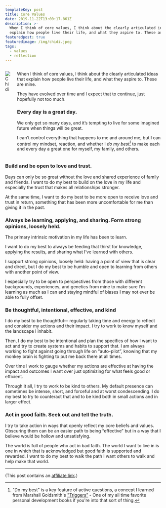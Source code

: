 ```yaml
---
templateKey: post
title: Core Values
date: 2019-11-22T13:00:17.861Z
description: >-
  When I think of core values, I think about the clearly articulated ideas that
  explain how people live their life, and what they aspire to. These are mine.
featuredpost: true
featuredimage: /img/chidi.jpeg
tags:
  - values
  - reflection
---
```

<div class="columns">
<div class="column is-3">

![Chidi](/img/chidi.jpeg)

</div>
<div class="column is-9">

When I think of core values, I think about the clearly articulated ideas that explain how people live their life, and what they aspire to. These are mine. 

They have [evolved](https://github.com/craigsturgis/philosophy/commits/master/life/core-values.md) over time and I expect that to continue, just hopefully not too much.

### Every day is a great day.

We only get so many days, and it’s tempting to live for some imagined future when things will be great. 

I can’t control everything that happens to me and around me, but I can control my mindset, reaction, and whether I _do my best_[^1] to make each and every day a great one for myself, my family, and others. 

</div>
</div>

### Build and be open to love and trust.

Days can only be so great without the love and shared experience of family and friends. I want to do my best to build on the love in my life and especially the trust that makes all relationships stronger.

At the same time, I want to do my best to be more open to receive love and trust in return, something that has been more uncomfortable for me than giving it in the past.

### Always be learning,  applying, and sharing. Form strong opinions, loosely held.

The primary intrinsic motivation in my life has been to learn.

I want to do my best to always be feeding that thirst for knowledge, applying the results, and sharing what I’ve learned with others. 

I support strong opinions, loosely held: having a point of view that is clear and direct, but I do my best to be humble and open to learning from others with another point of view. 

I especially try to be open to perspectives from those with different backgrounds, experiences, and genetics from mine to make sure I’m learning as much as I can and staying mindful of biases I may not ever be able to fully offset.

### Be thoughtful, intentional, effective, and kind

I do my best to be thoughtful— regularly taking time and energy to reflect and consider my actions and their impact. I try to work to know myself and the landscape I inhabit.

Then, I do my best to be intentional and plan the specifics of how I want to act and try to create systems and habits to support that. I am always working to fight against going through life on “auto-pilot”, knowing that my monkey brain is fighting to put me back there at all times.

Over time I work to gauge whether my actions are effective at having the impact and outcomes I want over just optimizing for what feels good or efficient.

Through it all, I try to work to be kind to others. My default presence can sometimes be intense, short, and forceful and at worst condescending. I do my best to try to counteract that and to be kind both in small actions and in larger effect.

### Act in good faith. Seek out and tell the truth.

I try to take action in ways that openly reflect my core beliefs and values. Obscuring them can be an easier path to being “effective” but in a way that I believe would be hollow and unsatisfying.

The world is full of people who act in bad faith. The world I want to live in is one in which that is acknowledged but good faith is supported and rewarded. I want to do my best to walk the path I want others to walk and help make that world.

---- 

(This post contains an [affiliate link](https://craigsturgis.com/affiliate-links).) 

[^1]: "Do my best" is a key feature of active questions, a concept I learned from Marshall Goldsmith's ["Triggers”](https://amzn.to/349xeD5) - One of my all time favorite personal development books if you're into that sort of thing.

